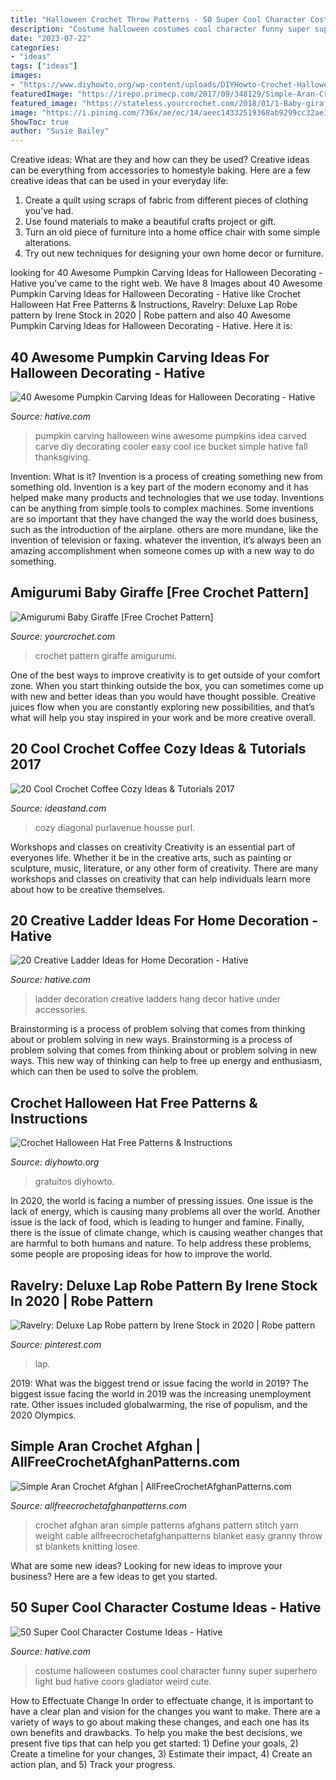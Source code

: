 ```yaml
---
title: "Halloween Crochet Throw Patterns - 50 Super Cool Character Costume Ideas"
description: "Costume halloween costumes cool character funny super superhero light bud hative coors gladiator weird cute"
date: "2023-07-22"
categories:
- "ideas"
tags: ["ideas"]
images:
- "https://www.diyhowto.org/wp-content/uploads/DIYHowto-Crochet-Halloween-Hat-Free-Patterns-15.jpg"
featuredImage: "https://irepo.primecp.com/2017/09/348129/Simple-Aran-Crochet-Afghan-big_ExtraLarge800_ID-2441097.png?v=2441097"
featured_image: "https://stateless.yourcrochet.com/2018/01/1-Baby-giraffe-free-crochet-pattern-960x562.jpg"
image: "https://i.pinimg.com/736x/ae/ec/14/aeec14332519368ab9299cc32ae10135.jpg"
ShowToc: true
author: "Susie Bailey"
---
```



Creative ideas: What are they and how can they be used?
Creative ideas can be everything from accessories to homestyle baking. Here are a few creative ideas that can be used in your everyday life: 
1. Create a quilt using scraps of fabric from different pieces of clothing you've had.
2. Use found materials to make a beautiful crafts project or gift.
3. Turn an old piece of furniture into a home office chair with some simple alterations.
4. Try out new techniques for designing your own home decor or furniture.

	

		
looking for 40 Awesome Pumpkin Carving Ideas for Halloween Decorating - Hative you've came to the right web. We have 8 Images about 40 Awesome Pumpkin Carving Ideas for Halloween Decorating - Hative like Crochet Halloween Hat Free Patterns &amp; Instructions, Ravelry: Deluxe Lap Robe pattern by Irene Stock in 2020 | Robe pattern and also 40 Awesome Pumpkin Carving Ideas for Halloween Decorating - Hative. Here it is:
		
    
## 40 Awesome Pumpkin Carving Ideas For Halloween Decorating - Hative

<img loading=lazy src="http://hative.com/wp-content/uploads/2014/10/pumpkin-carving-ideas/30-wine-cooler-pumpkin.jpg" onerror="this.onerror=null;this.src='https://tse4.mm.bing.net/th?id=OIP.8FEsfgfBW_9Kq2kfCDJ__AHaLr&amp;pid=15.1';" alt="40 Awesome Pumpkin Carving Ideas for Halloween Decorating - Hative">

_Source: hative.com_

>pumpkin carving halloween wine awesome pumpkins idea carved carve diy decorating cooler easy cool ice bucket simple hative fall thanksgiving. 

	

Invention: What is it?
Invention is a process of creating something new from something old. Invention is a key part of the modern economy and it has helped make many products and technologies that we use today. Inventions can be anything from simple tools to complex machines. Some inventions are so important that they have changed the way the world does business, such as the introduction of the airplane. others are more mundane, like the invention of television or faxing. whatever the invention, it’s always been an amazing accomplishment when someone comes up with a new way to do something.

    
## Amigurumi Baby Giraffe [Free Crochet Pattern]

<img loading=lazy src="https://stateless.yourcrochet.com/2018/01/1-Baby-giraffe-free-crochet-pattern-960x562.jpg" onerror="this.onerror=null;this.src='https://tse2.mm.bing.net/th?id=OIP.8DRFR5tCK-oCBlRL6-yJIgHaEV&amp;pid=15.1';" alt="Amigurumi Baby Giraffe [Free Crochet Pattern]">

_Source: yourcrochet.com_

>crochet pattern giraffe amigurumi. 

	

One of the best ways to improve creativity is to get outside of your comfort zone. When you start thinking outside the box, you can sometimes come up with new and better ideas than you would have thought possible. Creative juices flow when you are constantly exploring new possibilities, and that’s what will help you stay inspired in your work and be more creative overall.

    
## 20 Cool Crochet Coffee Cozy Ideas &amp; Tutorials 2017

<img loading=lazy src="https://ideastand.com/wp-content/uploads/2014/09/crochet-coffee-cozy/13-diy-crochet-coffee-cozy-ideas.jpg" onerror="this.onerror=null;this.src='https://tse1.mm.bing.net/th?id=OIP.ngPOj2YYWbeA_UVa8NDx2wHaHa&amp;pid=15.1';" alt="20 Cool Crochet Coffee Cozy Ideas &amp; Tutorials 2017">

_Source: ideastand.com_

>cozy diagonal purlavenue housse purl. 

	

Workshops and classes on creativity
Creativity is an essential part of everyones life. Whether it be in the creative arts, such as painting or sculpture, music, literature, or any other form of creativity. There are many workshops and classes on creativity that can help individuals learn more about how to be creative themselves.

    
## 20 Creative Ladder Ideas For Home Decoration - Hative

<img loading=lazy src="http://hative.com/wp-content/uploads/2014/06/ladder-decor-ideas/20-ladder-decor-ideas.jpg" onerror="this.onerror=null;this.src='https://tse4.mm.bing.net/th?id=OIP.DnWg652kQc8FWCIogHUlCgHaLI&amp;pid=15.1';" alt="20 Creative Ladder Ideas for Home Decoration - Hative">

_Source: hative.com_

>ladder decoration creative ladders hang decor hative under accessories. 

	

Brainstorming is a process of problem solving that comes from thinking about or problem solving in new ways.
Brainstorming is a process of problem solving that comes from thinking about or problem solving in new ways. This new way of thinking can help to free up energy and enthusiasm, which can then be used to solve the problem.

    
## Crochet Halloween Hat Free Patterns &amp; Instructions

<img loading=lazy src="https://www.diyhowto.org/wp-content/uploads/DIYHowto-Crochet-Halloween-Hat-Free-Patterns-15.jpg" onerror="this.onerror=null;this.src='https://tse4.mm.bing.net/th?id=OIP.QWJWNgWx3maLl1SvhxjsvwHaS1&amp;pid=15.1';" alt="Crochet Halloween Hat Free Patterns &amp; Instructions">

_Source: diyhowto.org_

>gratuitos diyhowto. 

	

In 2020, the world is facing a number of pressing issues. One issue is the lack of energy, which is causing many problems all over the world. Another issue is the lack of food, which is leading to hunger and famine. Finally, there is the issue of climate change, which is causing weather changes that are harmful to both humans and nature. To help address these problems, some people are proposing ideas for how to improve the world.

    
## Ravelry: Deluxe Lap Robe Pattern By Irene Stock In 2020 | Robe Pattern

<img loading=lazy src="https://i.pinimg.com/736x/ae/ec/14/aeec14332519368ab9299cc32ae10135.jpg" onerror="this.onerror=null;this.src='https://tse3.mm.bing.net/th?id=OIP.cEaTFwQV6Tm33E08dMVzZwHaJ4&amp;pid=15.1';" alt="Ravelry: Deluxe Lap Robe pattern by Irene Stock in 2020 | Robe pattern">

_Source: pinterest.com_

>lap. 

	

2019: What was the biggest trend or issue facing the world in 2019?
The biggest issue facing the world in 2019 was the increasing unemployment rate. Other issues included globalwarming, the rise of populism, and the 2020 Olympics.

    
## Simple Aran Crochet Afghan | AllFreeCrochetAfghanPatterns.com

<img loading=lazy src="https://irepo.primecp.com/2017/09/348129/Simple-Aran-Crochet-Afghan-big_ExtraLarge800_ID-2441097.png?v=2441097" onerror="this.onerror=null;this.src='https://tse4.mm.bing.net/th?id=OIP.WNoz-Gl0x8ym7O7O4lgsMAHaJ4&amp;pid=15.1';" alt="Simple Aran Crochet Afghan | AllFreeCrochetAfghanPatterns.com">

_Source: allfreecrochetafghanpatterns.com_

>crochet afghan aran simple patterns afghans pattern stitch yarn weight cable allfreecrochetafghanpatterns blanket easy granny throw st blankets knitting losee. 

	

What are some new ideas?
Looking for new ideas to improve your business? Here are a few ideas to get you started.

    
## 50 Super Cool Character Costume Ideas - Hative

<img loading=lazy src="http://hative.com/wp-content/uploads/2014/10/super-cool-costume-ideas/47-funny-costume.jpg" onerror="this.onerror=null;this.src='https://tse2.mm.bing.net/th?id=OIP.QpTAJJJJRZa91_Eakj14ZwHaNw&amp;pid=15.1';" alt="50 Super Cool Character Costume Ideas - Hative">

_Source: hative.com_

>costume halloween costumes cool character funny super superhero light bud hative coors gladiator weird cute. 

	

How to Effectuate Change
In order to effectuate change, it is important to have a clear plan and vision for the changes you want to make. There are a variety of ways to go about making these changes, and each one has its own benefits and drawbacks. To help you make the best decisions, we present five tips that can help you get started: 1) Define your goals, 2) Create a timeline for your changes, 3) Estimate their impact, 4) Create an action plan, and 5) Track your progress.

